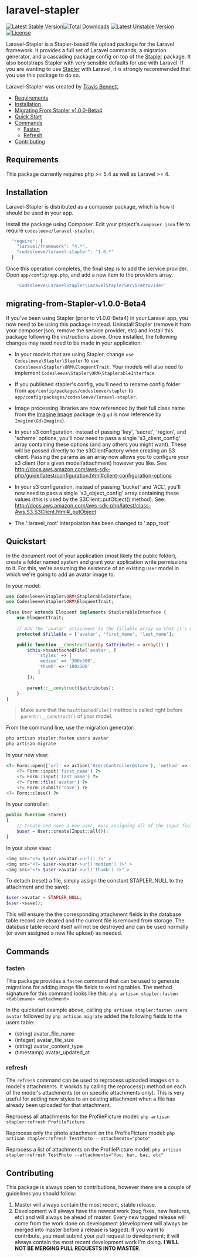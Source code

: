 laravel-stapler
===============
[![Latest Stable Version](https://poser.pugx.org/codesleeve/laravel-stapler/v/stable.svg)](https://packagist.org/packages/codesleeve/laravel-stapler)[![Total Downloads](https://poser.pugx.org/codesleeve/laravel-stapler/downloads.svg)](https://packagist.org/packages/codesleeve/laravel-stapler) 
[![Latest Unstable Version](https://poser.pugx.org/codesleeve/laravel-stapler/v/unstable.svg)](https://packagist.org/packages/codesleeve/laravel-stapler) 
[![License](https://poser.pugx.org/codesleeve/laravel-stapler/license.svg)](https://packagist.org/packages/codesleeve/laravel-stapler)

Laravel-Stapler is a Stapler-based file upload package for the Laravel framework.  It provides a full set of Laravel commands, a migration generator, and a cascading package config on top of the [Stapler](https://github.com/CodeSleeve/stapler) package.  It also bootstraps Stapler with very sensible defaults for use with Laravel.  If you are wanting to use [Stapler](https://github.com/CodeSleeve/stapler) with Laravel, it is strongly recommended that you use this package to do so.

Laravel-Stapler was created by [Travis Bennett](https://twitter.com/tandrewbennett).

* [Requirements](#requirements)
* [Installation](#installation)
* [Migrating From Stapler v1.0.0-Beta4](#migrating-from-Stapler-v1.0.0-Beta4)
* [Quick Start](#quickstart)
* [Commands](#commands)
  * [Fasten](#fasten)
  * [Refresh](#refresh)
* [Contributing](#contributing)

## Requirements
This package currently requires php >= 5.4 as well as Laravel >= 4.

## Installation
Laravel-Stapler is distributed as a composer package, which is how it should be used in your app.

Install the package using Composer.  Edit your project's `composer.json` file to require `codesleeve/laravel-stapler`.

```js
  "require": {
    "laravel/framework": "4.*",
    "codesleeve/laravel-stapler": "1.0.*"
  }
```

Once this operation completes, the final step is to add the service provider. Open `app/config/app.php`, and add a new item to the providers array.

```php
    'Codesleeve\LaravelStapler\LaravelStaplerServiceProvider'
```

## migrating-from-Stapler-v1.0.0-Beta4
If you've been using Stapler (prior to v1.0.0-Beta4) in your Laravel app, you now need to be using this package instead.  Uninstall Stapler (remove it from your composer.json, remove the service provider, etc) and install this package following the instructions above.  Once installed, the following changes may need need to be made in your application:

* In your models that are using Stapler, change `use Codesleeve\Stapler\Stapler` to `use Codesleeve\Stapler\ORM\EloquentTrait`.  Your models will also need to implement `Codesleeve\Stapler\ORM\StaplerableInterface`.

* If you published stapler's config, you'll need to rename config folder from `app/config/packages/codesleeve/stapler` to `app/config/packages/codesleeve/laravel-stapler`.

* Image processing libraries are now referenced by their full class name from the [Imagine Image](https://github.com/avalanche123/Imagine) package (e.g `gd` is now reference by `Imagine\Gd\Imagine`).

* In your s3 configuration, instead of passing 'key', 'secret', 'region', and 'scheme' options, you'll now need to pass a single 's3_client_config' array containing these options (and any others you might want).  These will be passed directly to the s3ClientFactory when creating an S3 client.  Passing the params as an array now allows you to configure your s3 client (for a given model/attachment) however you like.  See:  http://docs.aws.amazon.com/aws-sdk-php/guide/latest/configuration.html#client-configuration-options

* In your s3 configuration, instead of passing 'bucket' and 'ACL', you'll now need to pass a single 's3_object_config' array containing these values (this is used by the S3Client::putObject() method).  See:  http://docs.aws.amazon.com/aws-sdk-php/latest/class-Aws.S3.S3Client.html#_putObject

* The ':laravel_root' interpolation has been changed to ':app_root'

## Quickstart
In the document root of your application (most likely the public folder), create a folder named system and 
grant your application write permissions to it.  For this, we're assuming the existence of an existing `User` model in which we're going to add an avatar image to. 

In your model:

```php
use Codesleeve\Stapler\ORM\StaplerableInterface;
use Codesleeve\Stapler\ORM\EloquentTrait;

class User extends Eloquent implements StaplerableInterface {
	use EloquentTrait;
	
	// Add the 'avatar' attachment to the fillable array so that it's mass-assignable on this model.
	protected $fillable = ['avatar', 'first_name', 'last_name'];

	public function __construct(array $attributes = array()) {
		$this->hasAttachedFile('avatar', [
			'styles' => [
			'medium' => '300x300',
			'thumb' => '100x100'
			]
		]);

		parent::__construct($attributes);
	}
}
```

> Make sure that the `hasAttachedFile()` method is called right before `parent::__construct()` of your model.

From the command line, use the migration generator:

```php
php artisan stapler:fasten users avatar
php artisan migrate
```

In your new view:
```php
<?= Form::open(['url' => action('UsersController@store'), 'method' => 'POST', 'files' => true]) ?>
	<?= Form::input('first_name') ?>
	<?= Form::input('last_name') ?>
	<?= Form::file('avatar') ?>
    <?= Form::submit('save') ?>   
<?= Form::close() ?>
```

In your controller:
```php
public function store()
{
	// Create and save a new user, mass assigning all of the input fields (including the 'avatar' file field).
    $user = User::create(Input::all());	
}
```

In your show view:
```php
<img src="<?= $user->avatar->url() ?>" >
<img src="<?= $user->avatar->url('medium') ?>" >
<img src="<?= $user->avatar->url('thumb') ?>" >
```

To detach (reset) a file, simply assign the constant STAPLER_NULL to the attachment and the save):

```php
$user->avatar = STAPLER_NULL;
$user->save();
```

This will ensure the the corresponding attachment fields in the database table record are cleared and the current file is removed from storage.  The database table record itself will not be destroyed and can be used normally (or even assigned a new file upload) as needed.

## Commands
### fasten
This package provides a `fasten` command that can be used to generate migrations for adding image file fields to existing tables.  The method signature for this command looks like this:
`php artisan stapler:fasten <tablename> <attachment>`

In the quickstart example above, calling
`php artisan stapler:fasten users avatar` followed by `php artisan migrate` added the following fields to the users table:

*   (string) avatar_file_name
*   (integer) avatar_file_size
*   (string) avatar_content_type
*   (timestamp) avatar_updated_at


### refresh
The `refresh` command can be used to reprocess uploaded images on a model's attachments.  It workds by calling the reprocess() method on each of the model's attachments (or on specific attachments only).  This is very useful for adding new styles to an existing attachment when a file has already been uploaded for that attachment.

Reprocess all attachments for the ProfilePicture model:
`php artisan stapler:refresh ProfilePicture`

Reprocess only the photo attachment on the ProfilePicture model:
`php artisan stapler:refresh TestPhoto --attachments="photo"`

Reprocess a list of attachments on the ProfilePicture model:
`php artisan stapler:refresh TestPhoto --attachments="foo, bar, baz, etc"`

## Contributing
This package is always open to contributions, however there are a couple of guidelines you should follow:

1. Master will always contain the most recent, stable release.
2. Development will always have the newest work (bug fixes, new features, etc) and will always be ahead of master.  Every new tagged release will come from the work done on development (development will always be merged into master before a release is tagged).  If you want to contribute, you must submit your pull request to development; it will always contain the most recent development work I'm doing.  **I WILL NOT BE MERGING PULL REQUESTS INTO MASTER**.